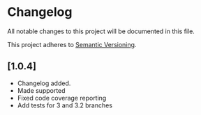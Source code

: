 # Changelog

All notable changes to this project will be documented in this file.

This project adheres to [Semantic Versioning](http://semver.org/).

## [1.0.4]

* Changelog added.
* Made supported
* Fixed code coverage reporting
* Add tests for 3 and 3.2 branches
